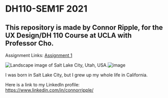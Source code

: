 # DH110-SEM1F 2021
## This repository is made by Connor Ripple, for the UX Design/DH 110 Course at UCLA with Professor Cho.

Assignment Links: 
<a href="https://github.com/cjripple/DH110-SEM1F/tree/main/assignment01" target="_blank"> Assignment 1 </a>

![Landscape image of Salt Lake City, Utah, USA.](url)![image](https://cdn.britannica.com/69/95669-050-3ECCFE19/Salt-Lake-City-Utah.jpg)

I was born in Salt Lake City, but I grew up my whole life in California. 

Here is a link to my LinkedIn profile: https://www.linkedin.com/in/connorripple/
